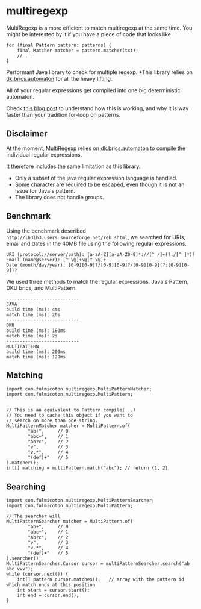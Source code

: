 multiregexp
===========

MultiRegexp is a more efficient to match multiregexp at the same time. You might be interested by it if you have
a piece of code that looks like.

    for (final Pattern pattern: patterns) {
        final Matcher matcher = pattern.matcher(txt);
        // ...
    }

Performant Java library to check for multiple regexp. 
*This library relies on [dk.brics.automaton](http://www.brics.dk/automaton/) for all the heavy lifting.

All of your regular expressions get compiled into one big deterministic automaton. 

Check [this blog post](http://fulmicoton.com/posts/multiregexp/) to understand how this is working,
and why it is way faster than your tradition for-loop on patterns.


Disclaimer
--------------------

At the moment, MultiRegexp relies on [dk.brics.automaton](http://www.brics.dk/automaton/) to compile the individual regular expressions. 

It therefore includes the same limitation as this library.

* Only a subset of the java regular expression language is handled. 
* Some character are required to be escaped, even though it is not an issue for Java's pattern.
* The library does not handle groups.


Benchmark
--------------------

Using the benchmark described `http://lh3lh3.users.sourceforge.net/reb.shtml`, we searched for URIs, email and dates in the 40MB file using the following regular expressions.

    URI (protocol://server/path): [a-zA-Z][a-zA-Z0-9]*://[^ /]+(?:/[^ ]*)?
    Email (name@server): [^ \@]+\@[^ \@]+
    Date (month/day/year): [0-9][0-9]?/[0-9][0-9]?/[0-9][0-9](?:[0-9][0-9])?

We used three methods to match the regular expressions.
Java's Pattern, DKU brics, and MultiPattern.

    ---------------------------
    JAVA
    build time (ms): 4ms
    match time (ms): 20s
    ---------------------------
    DKU
    build time (ms): 180ms
    match time (ms): 2s
    ---------------------------
    MULTIPATTERN
    build time (ms): 200ms
    match time (ms): 120ms


Matching
--------------------
	
	import com.fulmicoton.multiregexp.MultiPatternMatcher;
	import com.fulmicoton.multiregexp.MultiPattern;


	// This is an equivalent to Pattern.compile(...)
	// You need to cache this object if you want to 
	// search on more than one string.
    MultiPatternMatcher matcher = MultiPattern.of(
            "ab+",     // 0
            "abc+",    // 1
            "ab?c",    // 2
            "v",       // 3
            "v.*",     // 4
            "(def)+"   // 5
    ).matcher();
    int[] matching = multiPattern.match("abc"); // return {1, 2}


Searching 
---------------------
	
	import com.fulmicoton.multiregexp.MultiPatternSearcher;
	import com.fulmicoton.multiregexp.MultiPattern;

	// The searcher will 
    MultiPatternSearcher matcher = MultiPattern.of(
            "ab+",     // 0
            "abc+",    // 1
            "ab?c",    // 2
            "v",       // 3
            "v.*",     // 4
            "(def)+"   // 5
    ).searcher();
    MultiPatternSearcher.Cursor cursor = multiPatternSearcher.search("ab abc vvv");
    while (cursor.next()) {
    	int[] pattern cursor.matches();   // array with the pattern id which match ends at this position
        int start = cursor.start();
        int end = cursor.end();
    }

